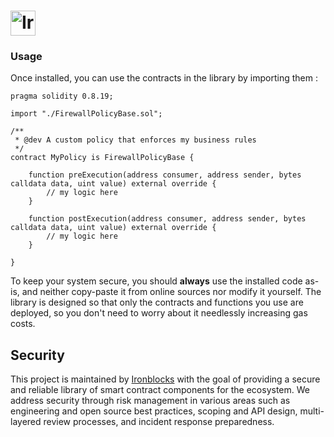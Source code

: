 # <img src="https://www.ironblocks.com/logo.svg" alt="Ironblocks" height="40px">

### Usage

Once installed, you can use the contracts in the library by importing them :

```solidity
pragma solidity 0.8.19;

import "./FirewallPolicyBase.sol";

/**
 * @dev A custom policy that enforces my business rules
 */
contract MyPolicy is FirewallPolicyBase {

    function preExecution(address consumer, address sender, bytes calldata data, uint value) external override {
        // my logic here
    }

    function postExecution(address consumer, address sender, bytes calldata data, uint value) external override {
        // my logic here
    }

}
```

To keep your system secure, you should **always** use the installed code as-is, and neither copy-paste it from online sources nor modify it yourself. The library is designed so that only the contracts and functions you use are deployed, so you don't need to worry about it needlessly increasing gas costs.

## Security

This project is maintained by [Ironblocks](https://www.ironblocks.com/) with the goal of providing a secure and reliable library of smart contract components for the ecosystem. We address security through risk management in various areas such as engineering and open source best practices, scoping and API design, multi-layered review processes, and incident response preparedness.
